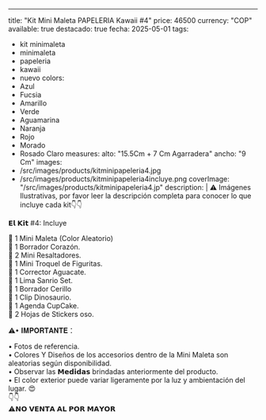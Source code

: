 ---
title: "Kit Mini Maleta PAPELERIA Kawaii #4"
price: 46500
currency: "COP"
available: true
destacado: true
fecha: 2025-05-01
tags:
  - kit minimaleta
  - minimaleta
  - papeleria
  - kawaii
  - nuevo
colors:
  - Azul
  - Fucsia
  - Amarillo
  - Verde
  - Aguamarina
  - Naranja
  - Rojo
  - Morado
  - Rosado Claro
measures:
  alto: "15.5Cm + 7 Cm Agarradera"
  ancho: "9 Cm"
images:
  - /src/images/products/kitminipapeleria4.jpg
  - /src/images/products/kitminipapeleria4incluye.png
coverImage: "/src/images/products/kitminipapeleria4.jp"
description: |
⚠ Imágenes Ilustrativas, por favor leer la descripción completa para conocer lo que incluye cada kit👇👇

𝗘𝗹 𝗞𝗶𝘁 #4: Incluye

🍉 1 Mini Maleta (Color Aleatorio)  
🍉 1 Borrador Corazón.  
🍉 2 Mini Resaltadores.  
🍉 1 Mini Troquel de Figuritas.  
🍉 1 Corrector Aguacate.  
🍉 1 Lima Sanrio Set.  
🍉 1 Borrador Cerillo  
🍉 1 Clip Dinosaurio.  
🍉 1 Agenda CupCake.  
🍉 2 Hojas de Stickers oso.

⚠• 𝐈𝐌𝐏𝐎𝐑𝐓𝐀𝐍𝐓𝐄：

• Fotos de referencia.  
• Colores Y Diseños de los accesorios dentro de la Mini Maleta son aleatorias según disponibilidad.  
• Observar las 𝗠𝗲𝗱𝗶𝗱𝗮𝘀 brindadas anteriormente del producto.  
• El color exterior puede variar ligeramente por la luz y ambientación del lugar.  😍  
👇👇  
⚠𝗡𝗢 𝗩𝗘𝗡𝗧𝗔 𝗔𝗟 𝗣𝗢𝗥 𝗠𝗔𝗬𝗢𝗥

